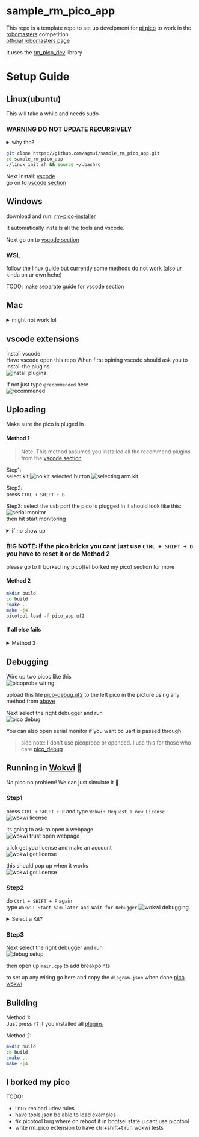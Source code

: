 # sample_rm_pico_app

This repo is a template repo to set up develpment for [pi pico](https://www.raspberrypi.com/documentation/microcontrollers/raspberry-pi-pico.html) to 
work in the [robomasters](https://robomasters-website.web.app/) competition.  
[official robomasters page](https://www.robomaster.com/en-US)


It uses the [rm_pico_dev](https://github.com/agmui/rm_pico_dev) library

# Setup Guide

## Linux(ubuntu)

This will take a while and needs sudo

### WARNING DO NOT UPDATE RECURSIVELY

<details>
<summary>why tho?</summary>
There are some submodules that may go on for a while (like tinyusb) and I highly
recommend you don't need to get them.
If you want to see what submodules I update just look in `linux_init.sh`

</details>

```bash
git clone https://github.com/agmui/sample_rm_pico_app.git
cd sample_rm_pico_app
./linux_init.sh && source ~/.bashrc
```

Next install: [vscode](https://code.visualstudio.com/Download)  
go on to [vscode section](#vscode-extensions)

## Windows

download and run: [rm-pico-installer](https://github.com/agmui/rm-pico-setup-windows/releases/download/v1.0.0-alpha/pico-setup-windows-x64-standalone.exe)

It automatically installs all the tools and vscode.

Next go on to [vscode section](#vscode-extensions)

### WSL

follow the linux guide but currently some methods do not work (also ur kinda on ur own hehe)

TODO: make separate guide for vscode section

## Mac

<details>
<summary>might not work lol</summary>

`brew install libusb pkg-config`

Next install: [vscode](https://code.visualstudio.com/Download)  
go on to [vscode section](#vscode-extensions)
</details>

## vscode extensions

install vscode  
Have vscode open this repo
When first opining vscode should ask you to install the plugins  
![install plugins](pics/install_plugins.png)

If not just type `@recommended` here  
![recommened](pics/recommended.png)

## Uploading

Make sure the pico is pluged in

#### Method 1

> Note: This method assumes you installed all the recommend plugins from the [vscode section](#vscode-extensions)  

Step1:  
select kit
![no kit selected button](pics/noKitBtn.png)
![selecting arm kit](pics/armKit.png)

Step2:  
press `CTRL + SHIFT + B`  

Step3:
select the usb port the pico is plugged in it should look like this:  
![serial monitor](pics/serial_monitor.png)  
then hit start monitoring

<details>
<summary>if no show up</summary>
is the pico plugged in  
if not re press `CTRL + SHIFT + B`
</details>

### BIG NOTE: If the pico bricks you cant just use `CTRL + SHIFT + B` you have to reset it or do Method 2
please go to [I borked my pico](#I borked my pico) section for more

#### Method 2

```bash
mkdir build
cd build
cmake ..
make -j4
picotool load -f pico_app.uf2
```

#### If all else fails

<details>
<summary>Method 3</summary>

```bash
mkdir build
cd build
cmake ..
make -j4
```

unplug the pico  
Hold the bootsel button on the pico  
![bootsel](pics/bootsel.png)  
while still holding the button plug the pico back in

A usb stick should pop up in your file explorer  
TODO: add pic

drag and drop the `pico_app.u2f` file in the build folder
![copying over uf2 file](pics/copy_uf2_over.png)

</details>

## Debugging

Wire up two picos like this  
![picoprobe wiring](pic/../pics/picoprobe_wiring.png)

upload this file
[pico-debug.uf2](https://github.com/essele/pico_debug/releases/tag/v0.3)
to the left pico in the picture using any method from [above](#uploading)

Next select the right debugger and run  
![pico debug](pics/pico_debug.png)

You can also open serial monitor if you want bc uart is passed through

> side note: I don't use picoprobe or openocd. I use this for those who care
[pico_debug](https://github.com/essele/pico_debug/tree/v0.3)

## Running in [Wokwi](https://wokwi.com/) 👀

No pico no problem! We can just simulate it 🤯

### Step1

press `CTRL + SHIFT + P` and type `Wokwi: Request a new License`
![wokwi license](pics/wokwi_license.png)

its going to ask to open a webpage  
![wokwi trust open webpage](pics/wokwi_license_open.png)

click get you license and make an account  
![wokwi get license](pics/wokwi_get_license.png)

this should pop up when it works  
![wokwi got license](pics/license_worked.png)

### Step2

do `Ctrl + SHIFT + P` again  
type `Wokwi: Start Simulator and Wait for Debugger`
![wokwi debugging](pics/wokwi_debug_prompt.png)  

<details>
<summary>Select a Kit?</summary>

if it asks to select kit  
choose arm as kit  
![selecting kit for wokwi debug](pics/wokwi_select_kit.png)

</details>  

### Step3

Next select the right debugger and run  
![debug setup](pics/wokwi_debug_setup.png)

then open up `main.cpp` to add breakpoints

to set up any wiring go here and copy the `diagram.json` when done [pico wokwi](https://wokwi.com/projects/new/pi-pico)

## Building

Method 1:  
Just press `f7` if you installed all [plugins](#vscode-extensions)

Method 2:

```bash
mkdir build
cd build
cmake ..
make -j4
```

## I borked my pico

TODO:
* linux reaload udev rules
* have tools.json be able to load examples
* fix picotool bug where on reboot if in bootsel state u cant use picotool
* write rm_pico extension to have ctrl+shift+t run wokwi tests